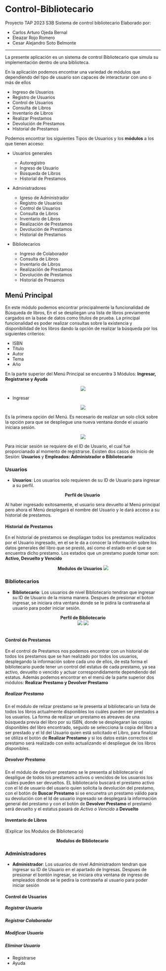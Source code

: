 # Control-Bibliotecario
Proyecto TAP 2023 S3B Sistema de control bibliotecario
Elaborado por: 
* Carlos Arturo Ojeda Bernal
* Eleazar Rojo Romero
* Cesar Alejandro Soto Belmonte
---

La presente aplicación es un sistema de control Bibliotecario que simula su implementación dentro de una biblioteca.

En la aplicación podemos encontrar una variedad de módulos que dependiendo del tipo de usuario son capaces de interacturar con uno o más de ellos
* Ingreso de Usuarios
* Registro de Usuarios
* Control de Usuarios
* Consulta de Libros
* Inventario de Libros
* Realizar Prestamos
* Devolución de Prestamos
* Historial de Prestamos

Podemos encontrar los siguientes Tipos de Usuarios y los **módulos** a los que tienen acceso:
* Usuarios generales
  + Autoregistro
  + Ingreso de Usuario
  + Búsqueda de Libros
  + Historial de Prestamos
    
* Administradores
   + Igreso de Administrador
   + Registro de Usuarios
   + Control de Usuarios
   + Consulta de Libros
   + Inventario de Libros
   + Realización de Prestamos
   + Devolución de Prestamos
   + Historial de Prestamos
  
* Bibliotecarios
  + Ingreso de Colaborador
  + Consulta de Libros
  + Inventario de Libros
  + Realización de Prestamos
  + Devolución de Prestamos
  + Historial de Presamos

## Menú Principal 
En este módulo podemos encontrar principalmente la funcionalidad de Búsqueda de libros, En el se despliegan una lista de libros previamente cargados en la base
de datos como titulos de prueba. La principal funcionalidad es poder realizar consultas sobre la existencia y disponibilidad de los libros dando la opción de realizar
la búsqueda por los siguientes criterios: 

* ISBN
* Título
* Autor
* Tema
* Año

En la parte superior del Menú Principal se encuentra 3 Módulos: **Ingresar, Registrarse y Ayuda** 
<p align="center">
  <img src = "https://user-images.githubusercontent.com/134666855/283604804-e6a09a0e-44c3-4a92-97e5-4af7046ef917.png">
</p>

* Ingresar

<p align="center">
  <img src = "https://user-images.githubusercontent.com/134666855/283602550-6ce511de-99e5-45ce-a399-b7a0c43754ed.png">
</p>

  Es la primera opción del Menú. Es necesario de realizar un solo click sobre la opción para que se despliegue una nueva ventana donde el usuario iniciara sesión.

<p align="center">
  <img src = "https://github.com/EleazarRojo/Control-Bibliotecario/assets/134666855/6d448699-653b-405d-ac17-14ba29a8a563">
</p>

  Para iniciar sesión se requiere de el ID de Usuario, el cual fue proporcianado al momento de registrarse. Existen dos casos de Inicio de Sesión: **Usuarios** y **Empleados: Administrador o Bibliotecario**
### Usuarios
  + **Usuarios**: Los usuarios solo requieren de su ID de Usuario para ingresar a su perfil. 

<p align="center">
  <b>Perfil de Usuario</b>
  <img src = "">
</p>

  Al haber ingresado exitosamente, el usuario sera devuelto al Menú principal pero ahora el Menú desplegará el nombre del Usuario y le dará acceso a su historial de prestamos.
#### Historial de Prestamos
En el historial de prestamos se despliagan todos los prestamos realizados por el Usuario ingresado, en el se le da a conocer la información sobre los datos generales del libro
que se prestó, así como el estado en el que se encuentra dicho prestamo. Los estados que un prestamo puede tomar son: **Activo, Devuelto y Vencido**


<p align="center">
  <b>Modulos de Usuarios</b>
  <img src = "https://github.com/EleazarRojo/Control-Bibliotecario/assets/90274181/ebebbac8-98aa-43ff-b7d0-85fa79f2bd57">
</p>



  ### Bibliotecarios
  
  + **Bibliotecario**: Los usuarios de nivel Bibliotecario tendran que ingresar su ID de Usuario de la misma manera. Despues de presionar el boton ingresar, se iniciara otra ventana donde se le pidira la contraseña al usuario para poder iniciar sesión.

<p align="center">
  <b>Perfil de Bibliotecario</b>
  <br>
  <img src = "https://github.com/EleazarRojo/Control-Bibliotecario/assets/134666855/6d448699-653b-405d-ac17-14ba29a8a563">
  <img src = "https://github.com/EleazarRojo/Control-Bibliotecario/assets/134666855/9b9cd7ca-3924-48c3-aacf-0ff8d2b65992">
  <br><br>
</p>

#### Control de Prestamos
En el control de Prestamos nos podemos encontrar con un historial de todos los prestamos que se han realizado por todos los usuarios, desplegando la información sobre cada uno de ellos,
de esta forma el bibliotecario puede tener un control del estatus de cada prestamo, ya sea activo, devuelto o vencido y actuar correspondidamente dependiendo del estatus. Además podemos encontrar en el 
menú de la parte superior dos módulos: **Realizar Prestamo y Devolver Prestamo**

##### Realizar Prestamo
En el módulo de relizar prestamo se le presenta al bibliotecario un lista de todos los libros actualmente disponibles los cuáles pueden ser prestados a los usuarios. La forma de realizar un prestamo es atreaves de una búsqueda previa del libro por su ISBN, donde se desplegaran las copias disponibles del libro encontrado, seguido se selecciona la copia del libro a ser prestado y el Id del Usuario quien está solicitado el Libro, para finalizar se útiliza el botón de **Realizar Prestamo** y si los datos están correctos el prestamo será realizado con exito actualizando el despliegue de los libros disponibles. 

##### Devolver Prestamo
En el módulo de devolver prestamo se le presenta al bibliotecario el despligue de todos los prestamos activos o vencidos de los usuarios los cuáles pueden ser devueltos. EL bibliotecario buscará el prestamo 
activo con el Id de usuario del usuario quien solicita la devolución del prestamo, con el botón de **Buscar Prestamo** si se encunetra un prestamo válido para su devolución con el Id de usuario ingresado se 
desplegará la información general del prestamo y con el botón de **Devolver Prestamo** el prestamó será devuelto y el estatus pasará de *Activo o Vencido* a **Devuelto**

#### Inventario de Libros

  (Explicar los Modulos de Bibliotecario)
<p align="center">
  <b>Modulos de Bibliotecario</b>
  <img src = "">
</p>

  ### Administradores 
  + **Administrador**: Los usuarios de nivel Administradorn tendran que ingresar su ID de Usuario en el apartado de Ingresas. Despues de presionar el bontón ingresar, se iniciara otra ventana de ingreso de empleados donde se le pedira la contraseña al usuario para poder iniciar sesión

#### Control de Usuarios

##### Registrar Usuario

##### Registrar Colaborador

##### Modificar Usuario

##### Eliminar Usuario


* Registrarse
* Ayuda








